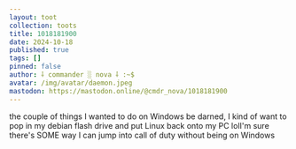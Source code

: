```yaml
---
layout: toot
collection: toots
title: 1018181900
date: 2024-10-18
published: true
tags: []
pinned: false
author: ⸸ commander ░ nova ⸸ :~$
avatar: /img/avatar/daemon.jpeg
mastodon: https://mastodon.online/@cmdr_nova/1018181900
---
```


the couple of things I wanted to do on Windows be darned, I kind of want to pop in my debian flash drive and put Linux back onto my PC lolI'm sure there's SOME way I can jump into call of duty without being on Windows
